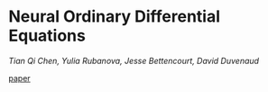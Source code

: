 # Neural Ordinary Differential Equations

*Tian Qi Chen, Yulia Rubanova, Jesse Bettencourt, David Duvenaud*

[paper](https://arxiv.org/abs/1806.07366)
